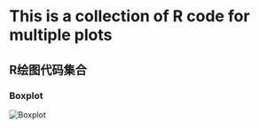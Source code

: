 # This is a collection of R code for multiple plots
## R绘图代码集合

### Boxplot
![Boxplot](https://i.loli.net/2019/06/07/5cf9dccd257c959148.jpeg)